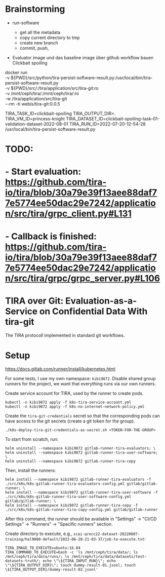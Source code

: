 # Brainstorming

- run-software
  - get all the metadata
  - copy current directory to tmp
  - create new branch
  - commit, push, 


- Evaluator image und das baseline image über github workflow bauen Clickbait spoiling



docker run \
	-v ${PWD}/src/python/tira-persist-software-result.py:/usr/local/bin/tira-persist-software-result.py \
	-v ${PWD}/src/:/tira/application/src/tira-git:ro \
	-v /mnt/ceph/tira/:/mnt/ceph/tira/:ro \
	-w /tira/application/src/tira-git \
	--rm -ti webis/tira-git:0.0.5

TIRA_TASK_ID=clickbait-spoiling TIRA_OUTPUT_DIR=. TIRA_VM_ID=princess-knight TIRA_DATASET_ID=clickbait-spoiling-task-01-validation-dataset-2022-08-01 TIRA_RUN_ID=2022-07-20-12-54-28 /usr/local/bin/tira-persist-software-result.py


# TODO:
# - Start evaluation: https://github.com/tira-io/tira/blob/30a79e39f13aee88daf77e5774ee50dac29e7242/application/src/tira/grpc_client.py#L131
# - Callback is finished: https://github.com/tira-io/tira/blob/30a79e39f13aee88daf77e5774ee50dac29e7242/application/src/tira/grpc/grpc_server.py#L106


# TIRA over Git: Evaluation-as-a-Service on Confidential Data With tira-git

The TIRA protocoll implemented in standard git workflows.

# Setup

https://docs.gitlab.com/runner/install/kubernetes.html

For some tests, I use my own namespace: `kibi9872`.
Disable shared group runners for the project, we want that everything runs via our own runners.

Create service account for TIRA, used by the runner to create pods.

```
kubectl -n kibi9872 apply -f k8s-tira-service-account.yml
kubectl -n kibi9872 apply -f k8s-no-internet-network-policy.yml
```

Create the `tira-git-credentials` secret so that the corresponding pods can have access to the git secrets (create a git token for the group).

```
./k8s-deploy-tira-git-credentials-as-secret.sh <TOKEN-FOR-THE-GROUP>
```


To start from scratch, run:

```
helm uninstall --namespace kibi9872 gitlab-runner-tira-evaluators; \
helm uninstall --namespace kibi9872 gitlab-runner-tira-user-software; \
helm uninstall --namespace kibi9872 gitlab-runner-tira-copy
```

Then, install the runners:

```
helm install --namespace kibi9872 gitlab-runner-tira-evaluators -f ./src/k8s/k8s-gitlab-runner-tira-evaluators-config.yml gitlab/gitlab-runner; \
helm install --namespace kibi9872 gitlab-runner-tira-user-software -f ./src/k8s/k8s-gitlab-runner-tira-user-software-config.yml gitlab/gitlab-runner; \
helm install --namespace kibi9872 gitlab-runner-tira-copy -f ./src/k8s/k8s-gitlab-runner-tira-copy-config.yml gitlab/gitlab-runner
```

After this command, the runner should be available in  "Settings" -> "CI/CD Settings" -> "Runners" -> "Specific runners" section.


Create directory to execute, e.g., `scai-qrecc22-dataset-20220607-training/hal9000-default/2022-06-28-21-03-37/job-to-execute.txt`:

```
TIRA_IMAGE_TO_EXECUTE=ubuntu:16.04
TIRA_COMMAND_TO_EXECUTE=bash -c 'ls /mnt/ceph/tira/data/; ls /mnt/ceph/tira/data/runs/; ls /mnt/ceph/tira/data/datasets/test-datasets-truth/; echo \"\${TIRA_INPUT_RUN}\"; echo \"\${TIRA_OUTPUT_DIR}\"; touch dummy-result-01.jsonl; touch \${TIRA_OUTPUT_DIR}/dummy-result-02.jsonl'
```


